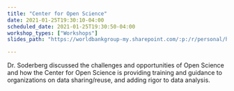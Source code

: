 ```yaml
---
title: "Center for Open Science"
date: 2021-01-25T19:30:10-04:00
scheduled_date: 2021-01-25T19:30:50-04:00
workshop_types: ["Workshops"]
slides_path: "https://worldbankgroup-my.sharepoint.com/:p:/r/personal/hkrambeck_worldbank_org/_layouts/15/Doc.aspx?sourcedoc=%7B47879EC1-AD1E-4DCC-B3F4-6FDF6931CF5B%7D&amp;file=2019.11.06.IMF_Soderberg.pptx&amp;action=edit&amp;mobileredirect=true&amp;cid=b439e9fc-db1e-4caf-a32c-735f2becdca6"

---
```


Dr. Soderberg discussed the challenges and opportunities of Open Science and how the Center for Open Science is providing training and guidance to organizations on data sharing/reuse, and adding rigor to data analysis.